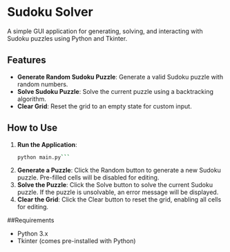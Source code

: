 # Sudoku Solver

A simple GUI application for generating, solving, and interacting with Sudoku puzzles using Python and Tkinter.

## Features

- **Generate Random Sudoku Puzzle**: Generate a valid Sudoku puzzle with random numbers.
- **Solve Sudoku Puzzle**: Solve the current puzzle using a backtracking algorithm.
- **Clear Grid**: Reset the grid to an empty state for custom input.

## How to Use

1. **Run the Application**:
   ```bash
   python main.py```
2. **Generate a Puzzle**:
      Click the Random button to generate a new Sudoku puzzle.
      Pre-filled cells will be disabled for editing.
3. **Solve the Puzzle**:
      Click the Solve button to solve the current Sudoku puzzle.
      If the puzzle is unsolvable, an error message will be displayed.
4. **Clear the Grid**:
      Click the Clear button to reset the grid, enabling all cells for editing.

##Requirements

- Python 3.x
- Tkinter (comes pre-installed with Python)
